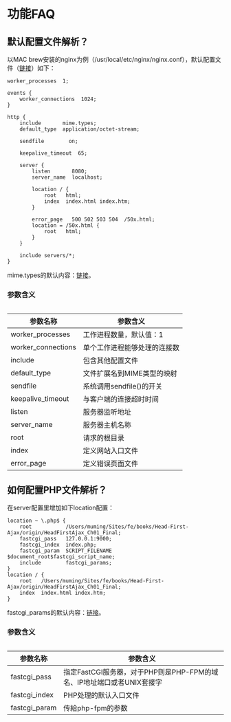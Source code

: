 # 功能FAQ

## 默认配置文件解析？

以MAC brew安装的nginx为例（/usr/local/etc/nginx/nginx.conf），默认配置文件（[链接](http://localhost/mnote/backup/nginx/nginx.conf.default)）如下：

```
worker_processes  1;

events {
    worker_connections  1024;
}

http {
    include       mime.types;
    default_type  application/octet-stream;

    sendfile        on;

    keepalive_timeout  65;

    server {
        listen       8080;
        server_name  localhost;

        location / {
            root   html;
            index  index.html index.htm;
        }

        error_page   500 502 503 504  /50x.html;
        location = /50x.html {
            root   html;
        }
    }

    include servers/*;
}
```

mime.types的默认内容：[链接](http://localhost/mnote/backup/nginx/mime.types.default)。

### 参数含义

######  

|参数名称			|参数含义						|
|---------------|---------------------------|
|worker_processes|工作进程数量，默认值：1	|
|worker_connections|单个工作进程能够处理的连接数|
|include		|包含其他配置文件|
|default_type	|文件扩展名到MIME类型的映射|
|sendfile		|系统调用sendfile()的开关|
|keepalive_timeout|与客户端的连接超时时间|
|listen			|服务器监听地址	|
|server_name	|服务器主机名称	|
|root			|请求的根目录|
|index			|定义网站入口文件|
|error_page		|定义错误页面文件|


## 如何配置PHP文件解析？

在server配置里增加如下location配置：

```
location ~ \.php$ {
    root           /Users/muming/Sites/fe/books/Head-First-Ajax/origin/HeadFirstAjax_Ch01_Final;
    fastcgi_pass   127.0.0.1:9000;
    fastcgi_index  index.php;
    fastcgi_param  SCRIPT_FILENAME  $document_root$fastcgi_script_name;
    include        fastcgi_params;
}
location / {
    root   /Users/muming/Sites/fe/books/Head-First-Ajax/origin/HeadFirstAjax_Ch01_Final;
    index  index.html index.htm;
}
```

fastcgi_params的默认内容：[链接](http://localhost/mnote/backup/nginx/fastcgi_params.default)。

### 参数含义

######  

|参数名称			|参数含义						|
|---------------|---------------------------|
|fastcgi_pass	|指定FastCGI服务器，对于PHP则是PHP-FPM的域名、IP地址端口或者UNIX套接字|
|fastcgi_index	|PHP处理的默认入口文件|
|fastcgi_param  |传給php-fpm的参数|














